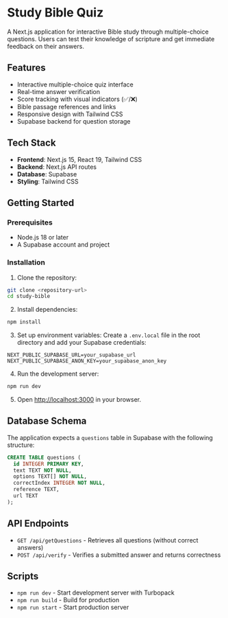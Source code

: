 # Study Bible Quiz

A Next.js application for interactive Bible study through multiple-choice questions. Users can test their knowledge of scripture and get immediate feedback on their answers.

## Features

- Interactive multiple-choice quiz interface
- Real-time answer verification
- Score tracking with visual indicators (✅/❌)
- Bible passage references and links
- Responsive design with Tailwind CSS
- Supabase backend for question storage

## Tech Stack

- **Frontend**: Next.js 15, React 19, Tailwind CSS
- **Backend**: Next.js API routes
- **Database**: Supabase
- **Styling**: Tailwind CSS

## Getting Started

### Prerequisites

- Node.js 18 or later
- A Supabase account and project

### Installation

1. Clone the repository:

```bash
git clone <repository-url>
cd study-bible
```

2. Install dependencies:

```bash
npm install
```

3. Set up environment variables:
Create a `.env.local` file in the root directory and add your Supabase credentials:

```env
NEXT_PUBLIC_SUPABASE_URL=your_supabase_url
NEXT_PUBLIC_SUPABASE_ANON_KEY=your_supabase_anon_key
```

4. Run the development server:

```bash
npm run dev
```

5. Open [http://localhost:3000](http://localhost:3000) in your browser.

## Database Schema

The application expects a `questions` table in Supabase with the following structure:

```sql
CREATE TABLE questions (
  id INTEGER PRIMARY KEY,
  text TEXT NOT NULL,
  options TEXT[] NOT NULL,
  correctIndex INTEGER NOT NULL,
  reference TEXT,
  url TEXT
);
```

## API Endpoints

- `GET /api/getQuestions` - Retrieves all questions (without correct answers)
- `POST /api/verify` - Verifies a submitted answer and returns correctness

## Scripts

- `npm run dev` - Start development server with Turbopack
- `npm run build` - Build for production
- `npm run start` - Start production server